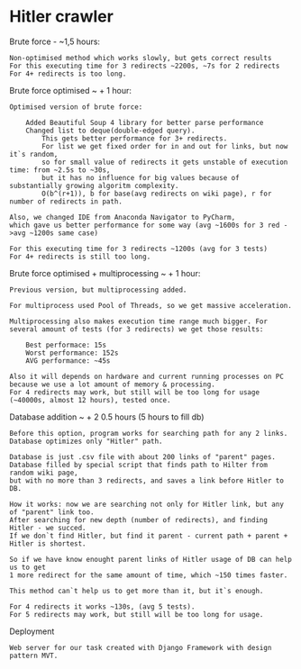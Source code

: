# Hitler crawler

Brute force - ~1,5 hours:
    
    Non-optimised method which works slowly, but gets correct results
    For this executing time for 3 redirects ~2200s, ~7s for 2 redirects
    For 4+ redirects is too long.

Brute force optimised ~ + 1 hour: 

    Optimised version of brute force:

        Added Beautiful Soup 4 library for better parse performance
        Changed list to deque(double-edged query). 
            This gets better performance for 3+ redirects. 
            For list we get fixed order for in and out for links, but now it`s random,
            so for small value of redirects it gets unstable of execution time: from ~2.5s to ~30s,
            but it has no influence for big values because of substantially growing algoritm complexity. 
            O(b^(r+1)), b for base(avg redirects on wiki page), r for number of redirects in path. 

    Also, we changed IDE from Anaconda Navigator to PyCharm, 
    which gave us better performance for some way (avg ~1600s for 3 red ->avg ~1200s same case)

    For this executing time for 3 redirects ~1200s (avg for 3 tests)
    For 4+ redirects is still too long.


Brute force optimised + multiprocessing  ~ + 1 hour: 

    Previous version, but multiprocessing added.

    For multiprocess used Pool of Threads, so we get massive acceleration. 

    Multiprocessing also makes execution time range much bigger. For several amount of tests (for 3 redirects) we get those results:

        Best performace: 15s
        Worst performance: 152s
        AVG performance: ~45s

    Also it will depends on hardware and current running processes on PC because we use a lot amount of memory & processing.
    For 4 redirects may work, but still will be too long for usage (~40000s, almost 12 hours), tested once.

Database addition ~ + 2 0.5 hours (5 hours to fill db)

    Before this option, program works for searching path for any 2 links.
    Database optimizes only "Hitler" path.

    Database is just .csv file with about 200 links of "parent" pages.
    Database filled by special script that finds path to Hilter from random wiki page,
    but with no more than 3 redirects, and saves a link before Hitler to DB.

    How it works: now we are searching not only for Hitler link, but any of "parent" link too.
    After searching for new depth (number of redirects), and finding Hitler - we succed.
    If we don`t find Hitler, but find it parent - current path + parent + Hitler is shortest.

    So if we have know enought parent links of Hitler usage of DB can help us to get 
    1 more redirect for the same amount of time, which ~150 times faster.

    This method can`t help us to get more than it, but it`s enough.

    For 4 redirects it works ~130s, (avg 5 tests).
    For 5 redirects may work, but still will be too long for usage.
    


Deployment

    Web server for our task created with Django Framework with design pattern MVT.

